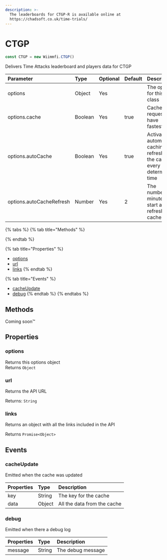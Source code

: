 ```yaml
---
description: >-
  The leaderboards for CTGP-R is available online at
  https://chadsoft.co.uk/time-trials/
---
```


# CTGP

```javascript
const CTGP = new Wiimmfi.CTGP()
```

Delivers Time Attacks leaderboard and players data for CTGP

| Parameter | Type | Optional | Default | Description |
| :--- | :--- | :--- | :--- | :--- |
| options | Object | Yes |  | The options for this class |
| options.cache | Boolean | Yes | true | Cache the requests to have fastest load |
| options.autoCache | Boolean | Yes | true | Activates automatic caching, it refreshes the cache every determined time |
| options.autoCacheRefresh | Number | Yes | 2 | The number of minutes to start auto refresh cache |

{% tabs %}
{% tab title="Methods" %}

{% endtab %}

{% tab title="Properties" %}
* [options](ctgp.md#options)
* [url](ctgp.md#url)
* [links](ctgp.md#links)
{% endtab %}

{% tab title="Events" %}
* [cacheUpdate](ctgp.md#cacheupdate)
* [debug](ctgp.md#debug)
{% endtab %}
{% endtabs %}

## Methods

Coming soon™

## Properties

### options

Returns this options object  
Returns `Object`

### url

Returns the API URL

Returns: `String`

### links

Returns an object with all the links included in the API

Returns `Promise<Object>`

## Events

### cacheUpdate

Emitted when the cache was updated

| Properties | Type | Description |
| :--- | :--- | :--- |
| key | String | The key for the cache |
| data | Object | All the data from the cache |

### debug

Emitted when there a debug log

| Properties | Type | Description |
| :--- | :--- | :--- |
| message | String | The debug message |



